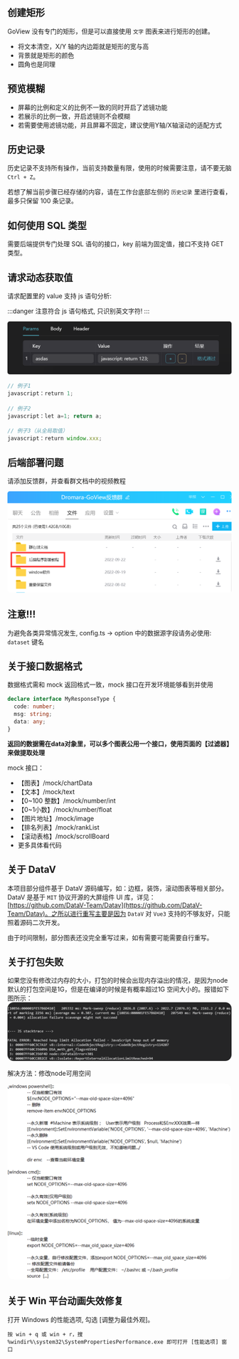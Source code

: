 ## 创建矩形

GoView 没有专门的矩形，但是可以直接使用 `文字` 图表来进行矩形的创建。

- 将文本清空，X/Y 轴的内边距就是矩形的宽与高
- 背景就是矩形的颜色
- 圆角也是同理

## 预览模糊
- 屏幕的比例和定义的比例不一致的同时开启了滤镜功能
- 若展示的比例一致，开启滤镜则不会模糊
- 若需要使用滤镜功能，并且屏幕不固定，建议使用Y轴/X轴滚动的适配方式

## 历史记录

历史记录不支持所有操作，当前支持数量有限，使用的时候需要注意，请不要无脑 `Ctrl + Z`。

若想了解当前步骤已经存储的内容，请在工作台底部左侧的 `历史记录` 里进行查看，最多只保留 100 条记录。

## 如何使用 SQL 类型

需要后端提供专门处理 SQL 语句的接口，key 前端为固定值，接口不支持 GET 类型。

## 请求动态获取值

请求配置里的 value 支持 js 语句分析:

:::danger
注意符合 js 语句格式, 只识别英文字符!
:::

<img src="./images/valueJS.png" alt="js 语句分析" style="border-radius: 5px;" />

```javascript
// 例子1
javascript：return 1;

// 例子2
javascript：let a=1; return a;

// 例子3（从全局取值）
javascript：return window.xxx;
```
## 后端部署问题

请添加反馈群，并查看群文档中的视频教程

<img src="./images/serve-video.png" alt="js 语句分析" style="border-radius: 5px;" />

## 注意!!!
为避免各类异常情况发生, config.ts -> option 中的数据源字段请务必使用: `dataset` 键名

## 关于接口数据格式
数据格式需和 mock 返回格式一致，mock 接口在开发环境能够看到并使用
```ts
declare interface MyResponseType {
  code: number;
  msg: string;
  data: any;
}
```

**返回的数据需在data对象里，可以多个图表公用一个接口，使用页面的【过滤器】来做提取处理**

mock 接口：
* 【图表】/mock/chartData
* 【文本】/mock/text
* 【0~100 整数】/mock/number/int
* 【0~1小数】/mock/number/float
* 【图片地址】/mock/image
* 【排名列表】/mock/rankList
* 【滚动表格】/mock/scrollBoard
* 更多具体看代码

## 关于 DataV
本项目部分组件基于 DataV 源码编写，如：边框，装饰，滚动图表等相关部分。
DataV 是基于 `MIT` 协议开源的大屏组件 UI 库，详见：[https://github.com/DataV-Team/Datav](https://github.com/DataV-Team/Datav)。之所以进行重写主要是因为 `DataV` 对 `Vue3` 支持的不够友好，只能照着源码二次开发。

由于时间限制，部分图表还没完全重写过来，如有需要可能需要自行重写。

## 关于打包失败
如果您没有修改过内存的大小，打包的时候会出现内存溢出的情况，是因为node默认的打包空间是1G，但是在编译的时候是有概率超过1G 空间大小的。报错如下图所示：
<img src="./images/memory.png" alt="空间溢出" style="zoom:70%; border-radius: 20px" />

解决方法：修改node可用空间

<img src="./images/set-NODE_OPTIONS.png" alt="空间溢出" style="zoom:70%; border-radius: 20px" />

## 关于 Win 平台动画失效修复
打开 Windows 的性能选项, 勾选 [调整为最佳外观]。
```
按 win + q 或 win + r，搜 %windir%\system32\SystemPropertiesPerformance.exe 即可打开 [性能选项] 窗口
```


